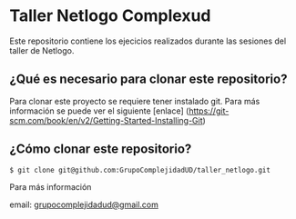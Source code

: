 # Taller Netlogo Complexud

Este repositorio contiene los ejecicios realizados durante las sesiones del taller de Netlogo.

## ¿Qué es necesario para clonar este repositorio?

Para clonar este proyecto se requiere tener instalado git. Para más información se puede ver el siguiente [enlace] (https://git-scm.com/book/en/v2/Getting-Started-Installing-Git)

## ¿Cómo clonar este repositorio?

```
$ git clone git@github.com:GrupoComplejidadUD/taller_netlogo.git
```

Para más información

email: grupocomplejidadud@gmail.com
